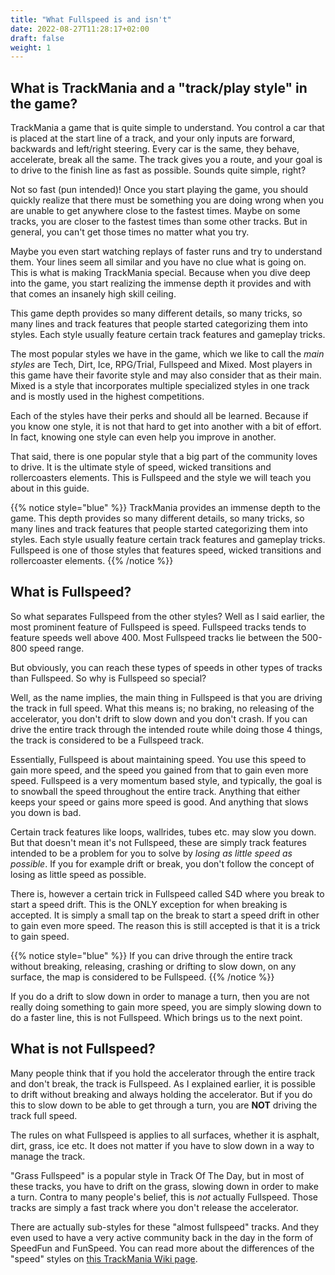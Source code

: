 ```yaml
---
title: "What Fullspeed is and isn't"
date: 2022-08-27T11:28:17+02:00
draft: false
weight: 1
---
```


## What is TrackMania and a "track/play style" in the game?
TrackMania a game that is quite simple to understand. You control a car that is placed at the start line of a track, and your only inputs are forward, backwards and left/right steering. Every car is the same, they behave, accelerate, break all the same. The track gives you a route, and your goal is to drive to the finish line as fast as possible. Sounds quite simple, right?

Not so fast (pun intended)! Once you start playing the game, you should quickly realize that there must be something you are doing wrong when you are unable to get anywhere close to the fastest times. Maybe on some tracks, you are closer to the fastest times than some other tracks. But in general, you can't get those times no matter what you try.

Maybe you even start watching replays of faster runs and try to understand them. Your lines seem all similar and you have no clue what is going on. This is what is making TrackMania special. Because when you dive deep into the game, you start realizing the immense depth it provides and with that comes an insanely high skill ceiling.

This game depth provides so many different details, so many tricks, so many lines and track features that people started categorizing them into styles. Each style usually feature certain track features and gameplay tricks.

The most popular styles we have in the game, which we like to call the *main styles* are Tech, Dirt, Ice, RPG/Trial, Fullspeed and Mixed. Most players in this game have their favorite style and may also consider that as their main. Mixed is a style that incorporates multiple specialized styles in one track and is mostly used in the highest competitions.

Each of the styles have their perks and should all be learned. Because if you know one style, it is not that hard to get into another with a bit of effort. In fact, knowing one style can even help you improve in another.

That said, there is one popular style that a big part of the community loves to drive. It is the ultimate style of speed, wicked transitions and rollercoasters elements. This is Fullspeed and the style we will teach you about in this guide.

{{% notice style="blue" %}}
TrackMania provides an immense depth to the game. This depth provides so many different details, so many tricks, so many lines and track features that people started categorizing them into styles. Each style usually feature certain track features and gameplay tricks. Fullspeed is one of those styles that features speed, wicked transitions and rollercoaster elements.
{{% /notice %}}

## What is Fullspeed?
So what separates Fullspeed from the other styles? Well as I said earlier, the most prominent feature of Fullspeed is speed. Fullspeed tracks tends to feature speeds well above 400. Most Fullspeed tracks lie between the 500-800 speed range.

But obviously, you can reach these types of speeds in other types of tracks than Fullspeed. So why is Fullspeed so special?

Well, as the name implies, the main thing in Fullspeed is that you are driving the track in full speed. What this means is; no braking, no releasing of the accelerator, you don't drift to slow down and you don't crash. If you can drive the entire track through the intended route while doing those 4 things, the track is considered to be a Fullspeed track.

Essentially, Fullspeed is about maintaining speed. You use this speed to gain more speed, and the speed you gained from that to gain even more speed. Fullspeed is a very momentum based style, and typically, the goal is to snowball the speed throughout the entire track. Anything that either keeps your speed or gains more speed is good. And anything that slows you down is bad.

Certain track features like loops, wallrides, tubes etc. may slow you down. But that doesn't mean it's not Fullspeed, these are simply track features intended to be a problem for you to solve by *losing as little speed as possible*. If you for example drift or break, you don't follow the concept of losing as little speed as possible.

There is, however a certain trick in Fullspeed called S4D where you break to start a speed drift. This is the ONLY exception for when breaking is accepted. It is simply a small tap on the break to start a speed drift in other to gain even more speed. The reason this is still accepted is that it is a trick to gain speed.

{{% notice style="blue" %}}
If you can drive through the entire track without breaking, releasing, crashing or drifting to slow down, on any surface, the map is considered to be Fullspeed.
{{% /notice %}}

If you do a drift to slow down in order to manage a turn, then you are not really doing something to gain more speed, you are simply slowing down to do a faster line, this is not Fullspeed. Which brings us to the next point.

## What is not Fullspeed?
Many people think that if you hold the accelerator through the entire track and don't break, the track is Fullspeed. As I explained earlier, it is possible to drift without breaking and always holding the accelerator. But if you do this to slow down to be able to get through a turn, you are **NOT** driving the track full speed.

The rules on what Fullspeed is applies to all surfaces, whether it is asphalt, dirt, grass, ice etc. It does not matter if you have to slow down in a way to manage the track.

"Grass Fullspeed" is a popular style in Track Of The Day, but in most of these tracks, you have to drift on the grass, slowing down in order to make a turn. Contra to many people's belief, this is *not* actually Fullspeed. Those tracks are simply a fast track where you don't release the accelerator.

There are actually sub-styles for these "almost fullspeed" tracks. And they even used to have a very active community back in the day in the form of SpeedFun and FunSpeed. You can read more about the differences of the "speed" styles on [this TrackMania Wiki page](https://wiki.trackmania.io/en/Gameplay/Styles/SpeedStylesCompared).
